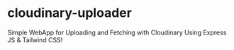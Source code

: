 # cloudinary-uploader
Simple WebApp for Uploading and Fetching with Cloudinary
Using Express JS & Tailwind CSS!
